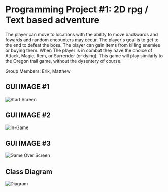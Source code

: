 # Programming Project #1: 2D rpg / Text based adventure
The player can move to locations with the ability to move backwards and fowards and random encounters may occur.
The player's goal is to get to the end to defeat the boss.
The player can gain items from killing enemies or buying them.
When The player is in combat they have the choice of Attack, Magic, Item, or Surrender (or dying).
This game will play similarly to the Oregon trail game, without the dysentery of course.

Group Members: Erik, Matthew

## GUI IMAGE #1
![Start Screen](https://github.com/MarsMatthew/ProgrammingProjects/blob/main/images/strtScreen.png?raw=true)
## GUI IMAGE #2
![In-Game](https://github.com/MarsMatthew/ProgrammingProjects/blob/main/images/dagger.png?raw=true)
## GUI IMAGE #3
![Game Over Screen](https://github.com/MarsMatthew/ProgrammingProjects/blob/main/images/perished.png?raw=true)
## Class Diagram
![Diagram](https://github.com/MarsMatthew/ProgrammingProjects/blob/main/images/RPGgame.drawio.png?raw=true)


